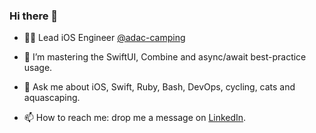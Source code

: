 ### Hi there 👋

<!--
**konrad-gibaszewski/konrad-gibaszewski** is a ✨ _special_ ✨ repository because its `README.md` (this file) appears on your GitHub profile.

Here are some ideas to get you started:
- 🔭 I’m currently working on ...
- 👯 I’m looking to collaborate on ...
- 🤔 I’m looking for help with ...
-->


- 👨‍💻 Lead iOS Engineer [@adac-camping](https://github.com/adac-camping)
- 🌱 I’m mastering the SwiftUI, Combine and async/await best-practice usage.


- 💬 Ask me about iOS, Swift, Ruby, Bash, DevOps, cycling, cats and aquascaping.
- 📫 How to reach me: drop me a message on [LinkedIn](https://www.linkedin.com/in/gemscrafter/).

